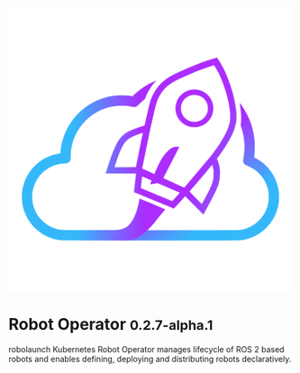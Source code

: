 

<!-- background image -->

![](https://raw.githubusercontent.com/robolaunch/trademark/main/logos/svg/rocket.svg)

# Robot Operator <small>0.2.7-alpha.1</small>

robolaunch Kubernetes Robot Operator manages lifecycle of ROS 2 based robots and enables defining, deploying and distributing robots declaratively.